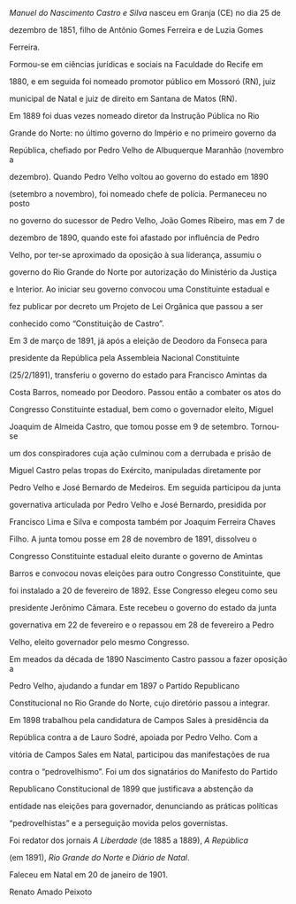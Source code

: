 

*Manuel do Nascimento Castro e Silva* nasceu em Granja (CE) no dia 25 de

dezembro de 1851, filho de Antônio Gomes Ferreira e de Luzia Gomes

Ferreira.



Formou-se em ciências jurídicas e sociais na Faculdade do Recife em

1880, e em seguida foi nomeado promotor público em Mossoró (RN), juiz

municipal de Natal e juiz de direito em Santana de Matos (RN).



Em 1889 foi duas vezes nomeado diretor da Instrução Pública no Rio

Grande do Norte: no último governo do Império e no primeiro governo da

República, chefiado por Pedro Velho de Albuquerque Maranhão (novembro a

dezembro). Quando Pedro Velho voltou ao governo do estado em 1890

(setembro a novembro), foi nomeado chefe de polícia. Permaneceu no posto

no governo do sucessor de Pedro Velho, João Gomes Ribeiro, mas em 7 de

dezembro de 1890, quando este foi afastado por influência de Pedro

Velho, por ter-se aproximado da oposição à sua liderança, assumiu o

governo do Rio Grande do Norte por autorização do Ministério da Justiça

e Interior. Ao iniciar seu governo convocou uma Constituinte estadual e

fez publicar por decreto um Projeto de Lei Orgânica que passou a ser

conhecido como “Constituição de Castro”.



Em 3 de março de 1891, já após a eleição de Deodoro da Fonseca para

presidente da República pela Assembleia Nacional Constituinte

(25/2/1891), transferiu o governo do estado para Francisco Amintas da

Costa Barros, nomeado por Deodoro. Passou então a combater os atos do

Congresso Constituinte estadual, bem como o governador eleito, Miguel

Joaquim de Almeida Castro, que tomou posse em 9 de setembro. Tornou-se

um dos conspiradores cuja ação culminou com a derrubada e prisão de

Miguel Castro pelas tropas do Exército, manipuladas diretamente por

Pedro Velho e José Bernardo de Medeiros. Em seguida participou da junta

governativa articulada por Pedro Velho e José Bernardo, presidida por

Francisco Lima e Silva e composta também por Joaquim Ferreira Chaves

Filho. A junta tomou posse em 28 de novembro de 1891, dissolveu o

Congresso Constituinte estadual eleito durante o governo de Amintas

Barros e convocou novas eleições para outro Congresso Constituinte, que

foi instalado a 20 de fevereiro de 1892. Esse Congresso elegeu como seu

presidente Jerônimo Câmara. Este recebeu o governo do estado da junta

governativa em 22 de fevereiro e o repassou em 28 de fevereiro a Pedro

Velho, eleito governador pelo mesmo Congresso.



Em meados da década de 1890 Nascimento Castro passou a fazer oposição a

Pedro Velho, ajudando a fundar em 1897 o Partido Republicano

Constitucional no Rio Grande do Norte, cujo diretório passou a integrar.

Em 1898 trabalhou pela candidatura de Campos Sales à presidência da

República contra a de Lauro Sodré, apoiada por Pedro Velho. Com a

vitória de Campos Sales em Natal, participou das manifestações de rua

contra o “pedrovelhismo”. Foi um dos signatários do Manifesto do Partido

Republicano Constitucional de 1899 que justificava a abstenção da

entidade nas eleições para governador, denunciando as práticas políticas

“pedrovelhistas” e a perseguição movida pelos governistas.



Foi redator dos jornais *A Liberdade* (de 1885 a 1889), *A República*

(em 1891), *Rio Grande do Norte* e *Diário de Natal*.



Faleceu em Natal em 20 de janeiro de 1901.



Renato Amado Peixoto



